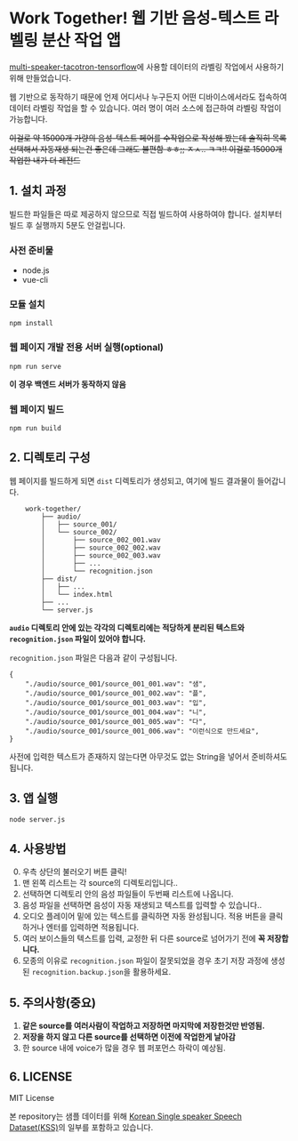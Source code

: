 # Work Together! 웹 기반 음성-텍스트 라벨링 분산 작업 앱

[multi-speaker-tacotron-tensorflow](https://github.com/carpedm20/multi-speaker-tacotron-tensorflow)에 사용할 데이터의 라벨링 작업에서 사용하기 위해 만들었습니다. 

웹 기반으로 동작하기 때문에 언제 어디서나 누구든지 어떤 디바이스에서라도 접속하여 데이터 라벨링 작업을 할 수 있습니다. 여러 명이 여러 소스에 접근하여 라벨링 작업이 가능합니다.

~~이걸로 약 15000개 가량의 음성-텍스트 페어를 수작업으로 작성해 봤는데 솔직히 목록 선택해서 자동재생 되는건 좋은데 그래도 불편함 ㅎㅎ;; ㅈㅅ.. ㅋㅋ!! 이걸로 15000개 작업한 내가 더 레전드~~

## 1. 설치 과정
빌드한 파일들은 따로 제공하지 않으므로 직접 빌드하여 사용하여야 합니다. 
설치부터 빌드 후 실행까지 5분도 안걸립니다.

### 사전 준비물
* node.js
* vue-cli

### 모듈 설치
```
npm install
```

### 웹 페이지 개발 전용 서버 실행(optional)
```
npm run serve
```
**이 경우 백엔드 서버가 동작하지 않음**


### 웹 페이지 빌드
```
npm run build
```

## 2. 디렉토리 구성
웹 페이지를 빌드하게 되면 `dist` 디렉토리가 생성되고, 여기에 빌드 결과물이 들어갑니다.
```
    work-together/
        ├── audio/
        │   ├── source_001/
        │   └── source_002/
        │       ├── source_002_001.wav
        │       ├── source_002_002.wav
        │       ├── source_002_003.wav
        │       ├── ...
        │       └── recognition.json
        ├── dist/
        │   ├── ...
        │   └── index.html
        ├── ...
        └── server.js
```
**`audio` 디렉토리 안에 있는 각각의 디렉토리에는 적당하게 분리된 텍스트와 `recognition.json` 파일이 있어야 합니다.**

`recognition.json` 파일은 다음과 같이 구성됩니다.
```
{
    "./audio/source_001/source_001_001.wav": "샘",
    "./audio/source_001/source_001_002.wav": "플",
    "./audio/source_001/source_001_003.wav": "입",
    "./audio/source_001/source_001_004.wav": "니",
    "./audio/source_001/source_001_005.wav": "다",
    "./audio/source_001/source_001_006.wav": "이런식으로 만드세요",
}
```
사전에 입력한 텍스트가 존재하지 않는다면 아무것도 없는 String을 넣어서 준비하셔도 됩니다.

## 3. 앱 실행
```
node server.js
```

## 4. 사용방법
0. 우측 상단의 불러오기 버튼 클릭!
1. 맨 왼쪽 리스트는 각 source의 디렉토리입니다.. 
2. 선택하면 디렉토리 안의 음성 파일들이 두번째 리스트에 나옵니다.
3. 음성 파일을 선택하면 음성이 자동 재생되고 텍스트를 입력할 수 있습니다..
4. 오디오 플레이어 밑에 있는 텍스트를 클릭하면 자동 완성됩니다. 적용 버튼을 클릭하거나 엔터를 입력하면 적용됩니다.
5. 여러 보이스들의 텍스트를 입력, 교정한 뒤 다른 source로 넘어가기 전에 **꼭 저장합니다.**
6. 모종의 이유로 `recognition.json` 파일이 잘못되었을 경우 초기 저장 과정에 생성된 `recognition.backup.json`을 활용하세요.

## 5. 주의사항(중요)
1. **같은 source를 여러사람이 작업하고 저장하면 마지막에 저장한것만 반영됨.**
2. **저장을 하지 않고 다른 source를 선택하면 이전에 작업한게 날아감**
3. 한 source 내에 voice가 많을 경우 웹 퍼포먼스 하락이 예상됨.

## 6. LICENSE
MIT License

본 repository는 샘플 데이터를 위해 [Korean Single speaker Speech Dataset(KSS)](https://www.kaggle.com/bryanpark/korean-single-speaker-speech-dataset)의 일부를 포함하고 있습니다.

